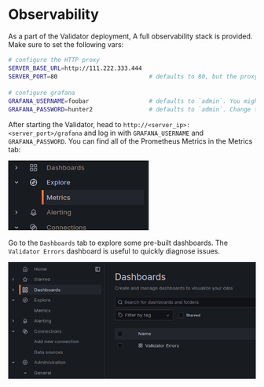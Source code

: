 # Observability

As a part of the Validator deployment, A full observability stack is provided. Make sure to set the following vars:

```bash
# configure the HTTP proxy
SERVER_BASE_URL=http://111.222.333.444
SERVER_PORT=80                          # defaults to 80, but the proxy will bind to this port

# configure grafana
GRAFANA_USERNAME=foobar                 # defaults to `admin`. You might want something else.
GRAFANA_PASSWORD=hunter2                # defaults to `admin`. Change this, make it secure!
```

After starting the Validator, head to `http://<server_ip>:<server_port>/grafana`
and log in with `GRAFANA_USERNAME` and `GRAFANA_PASSWORD`. You can find all of
the Prometheus Metrics in the Metrics tab:

![Grafana Metrics](grafana_metrics.png)

Go to the `Dashboards` tab to explore some pre-built dashboards. The `Validator Errors` dashboard is useful to quickly diagnose issues.

![Grafana Dashboards](grafana_dashboards.png)